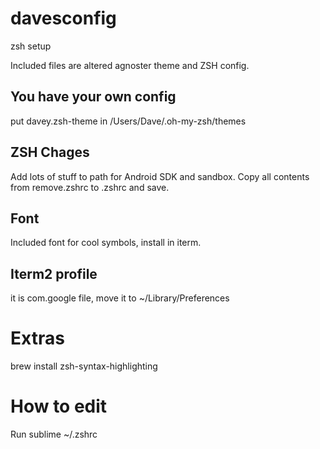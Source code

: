 davesconfig
===========

zsh setup

Included files are altered agnoster theme and ZSH config.

## You have your own config
put davey.zsh-theme in /Users/Dave/.oh-my-zsh/themes

## ZSH Chages
Add lots of stuff to path for Android SDK and sandbox.  Copy all contents from remove.zshrc to .zshrc and save.

## Font
Included font for cool symbols, install in iterm.

## Iterm2 profile
it is com.google file, move it to ~/Library/Preferences

# Extras
brew install zsh-syntax-highlighting

# How to edit
Run sublime ~/.zshrc

